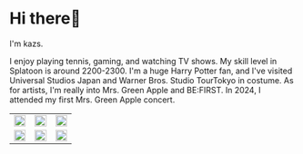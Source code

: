 <h1>Hi there👋</h1>

<p>I'm kazs.</p>

<p>I enjoy playing tennis, gaming, and watching TV shows. My skill level in Splatoon is around 2200-2300.
I'm a huge Harry Potter fan, and I've visited Universal Studios Japan and Warner Bros. Studio TourTokyo in costume.
As for artists, I'm really into Mrs. Green Apple and BE:FIRST. In 2024, I attended my first Mrs. Green Apple concert.</p>

<table>
  <tr width="100%">
    <td width="33%">
      <img width="100%" src="https://github.com/user-attachments/assets/f7704ef3-3427-451f-8127-6947bd27f925"/>
    </td>
    <td width="33%">
      <img width="100%" src="https://github.com/user-attachments/assets/8b2582b9-75d4-4634-9c1b-0b492d594b73"/>
    </td>
    <td width="33%">
      <img width="100%" src="https://github.com/user-attachments/assets/4e667844-fab1-45cc-9444-f3c081892e6d"/>
    </td>
  </tr>
  <tr width="100%">
    <td width="33%">
      <img width="100%" src="https://github.com/user-attachments/assets/9cde9822-7071-4c03-9fad-232b8892b9f7"/>
    </td>
    <td width="33%">
      <img width="100%" src="https://github.com/user-attachments/assets/fc8c88c3-b59b-4739-ad30-00cda3d36899"/>
    </td>
    <td width="33%">
      <img width="100%" src="https://github.com/user-attachments/assets/16c0ba7b-dfc2-4838-9cce-df8375e2e3be"/>
    </td>
  </tr>
</table>

<!---
<p align="left"> <img src="https://komarev.com/ghpvc/?username=kazukishimamoto&label=Profile%20views&color=0e75b6&style=flat" alt="kazukishimamoto" /> </p>

kazukishimamoto/kazukishimamoto is a ✨ special ✨ repository because its `README.md` (this file) appears on your GitHub profile.
You can click the Preview link to take a look at your changes.
--->
